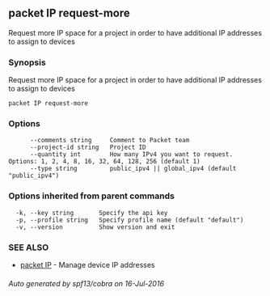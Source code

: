 ## packet IP request-more

Request more IP space for a project in order to have additional IP addresses to assign to devices

### Synopsis


Request more IP space for a project in order to have additional IP addresses to assign to devices

```
packet IP request-more
```

### Options

```
      --comments string     Comment to Packet team
      --project-id string   Project ID
      --quantity int        How many IPv4 you want to request. Options: 1, 2, 4, 8, 16, 32, 64, 128, 256 (default 1)
      --type string         public_ipv4 || global_ipv4 (default "public_ipv4")
```

### Options inherited from parent commands

```
  -k, --key string       Specify the api key
  -p, --profile string   Specify profile name (default "default")
  -v, --version          Show version and exit
```

### SEE ALSO
* [packet IP](packet_IP.md)	 - Manage device IP addresses

###### Auto generated by spf13/cobra on 16-Jul-2016
